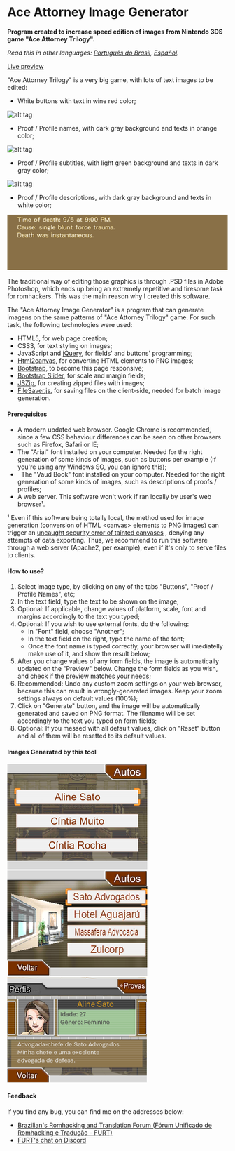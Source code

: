 # Ace Attorney Image Generator

**Program created to increase speed edition of images from Nintendo 3DS game "Ace Attorney Trilogy".**

*Read this in other languages: [Português do Brasil](README.pt-br.md), [Español](README.es.md).*

[Live preview](http://www.romhacking.net.br/tools/aaig/)

"Ace Attorney Trilogy" is a very big game, with lots of text images to be edited:

*   White buttons with text in wine red color;

![alt tag](img/background_botoes_preenchido.png)
*   Proof / Profile names, with dark gray background and texts in orange color;

![alt tag](img/background_nomes_preenchido.png)
*   Proof / Profile subtitles, with light green background and texts in dark gray color;

![alt tag](img/background_subtitulos_preenchido.png)
*   Proof / Profile descriptions, with dark gray background and texts in white color;

![alt tag](img/background_descricao_fundo_marrom.png)

The traditional way of editing those graphics is through .PSD files in Adobe Photoshop, which ends up being an extremely repetitive and tiresome task for romhackers. This was the main reason why I created this software.

The "Ace Attorney Image Generator" is a program that can generate imagens on the same patterns of "Ace Attorney Trilogy" game. For such task, the following technologies were used:

*   HTML5, for web page creation;
*   CSS3, for text styling on images;
*   JavaScript and [jQuery](https://jquery.com/), for fields' and buttons' programming;
*   [Html2canvas](http://html2canvas.hertzen.com/), for converting HTML elements to PNG images;
*   [Bootstrap](http://getbootstrap.com/), to become this page responsive;
*   [Bootstrap Slider](https://github.com/seiyria/bootstrap-slider), for scale and margin fields;
*   [JSZip](https://stuk.github.io/jszip/), for creating zipped files with images;
*   [FileSaver.js](https://github.com/eligrey/FileSaver.js/), for saving files on the client-side, needed for batch image generation.

#### Prerequisites

*   A modern updated web browser. Google Chrome is recommended, since a few CSS behaviour differences can be seen on other browsers such as Firefox, Safari or IE;
*   The "Arial" font installed on your computer. Needed for the right generation of some kinds of images, such as buttons per example (If you're using any Windows SO, you can ignore this);
*   The "Vaud Book" font installed on your computer. Needed for the right generation of some kinds of images, such as descriptions of proofs / profiles;
*   A web server. This software won't work if ran locally by user's web browser¹.

¹ Even if this software being totally local, the method used for image generation (conversion of HTML &lt;canvas&gt; elements to PNG images) can trigger an [uncaught security error of tainted canvases](http://stackoverflow.com/questions/22710627/tainted-canvases-may-not-be-exported) , denying any attempts of data exporting. Thus, we recommend to run this software through a web server (Apache2, per example), even if it's only to serve files to clients.

#### How to use?

1.  Select image type, by clicking on any of the tabs "Buttons", "Proof / Profile Names", etc;
2.  In the text field, type the text to be shown on the image;
3.  Optional: If applicable, change values of platform, scale, font and margins accordingly to the text you typed;
4.  Optional: If you wish to use external fonts, do the following:
    *   In "Font" field, choose "Another";
    *   In the text field on the right, type the name of the font;
    *   Once the font name is typed correctly, your browser will imediatelly make use of it, and show the result below;
5.  After you change values of any form fields, the image is automatically updated on the "Preview" below. Change the form fields as you wish, and check if the preview matches your needs;
6.  Recommended: Undo any custom zoom settings on your web browser, because this can result in wrongly-generated images. Keep your zoom settings always on default values (100%);
7.  Click on "Generate" button, and the image will be automatically generated and saved on PNG format. The filename will be set accordingly to the text you typed on form fields;
8.  Optional: If you messed with all default values, click on "Reset" button and all of them will be resetted to its default values.

#### Images Generated by this tool

![alt tag](img/amostra_1.png)
![alt tag](img/amostra_2.png)
![alt tag](img/amostra_3.png)

#### Feedback

If you find any bug, you can find me on the addresses below:

*   [Brazilian's Romhacking and Translation Forum (Fórum Unificado de Romhacking e Tradução - FURT)](http://www.romhacking.net.br/)
*   [FURT's chat on Discord](https://discord.gg/0V2rK6RK47Okravl)
